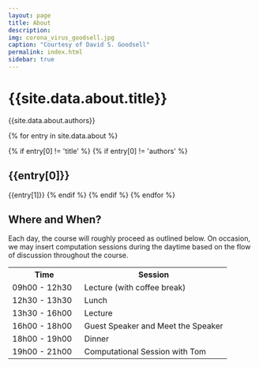 ```yaml
---
layout: page
title: About
description: 
img: corona_virus_goodsell.jpg 
caption: "Courtesy of David S. Goodsell"
permalink: index.html
sidebar: true
---
```


# {{site.data.about.title}}
{{site.data.about.authors}}

{% for entry in site.data.about %}

{% if entry[0] != 'title' %}
{% if entry[0] != 'authors' %}
## {{entry[0]}}
{{entry[1]}}
{% endif %}
{% endif %}
{% endfor %}

## Where and When?

Each day, the course will roughly proceed as outlined below. On occasion, we may insert computation sessions during the daytime based on the flow of discussion throughout the course. 

<table>
<tr>
    <th style="width:130px"><b>Time</b></th>
    <th><b>Session</b></th>
</tr>
<tr>
    <td>09h00 - 12h30</td>
    <td>Lecture (with coffee break) </td>
</tr>
<tr>
    <td>12h30 - 13h30</td>
    <td>Lunch</td>
</tr>
<tr>
    <td>13h30 - 16h00</td>
    <td>Lecture </td>
</tr>
<tr>
    <td>16h00 - 18h00</td>
    <td>Guest Speaker and Meet the Speaker </td>
</tr>
<tr>
    <td>18h00 - 19h00</td>
    <td>Dinner</td>
</tr>
<tr>
    <td>19h00 - 21h00</td>
    <td>Computational Session with Tom</td>
</tr>
</table>